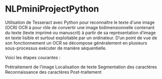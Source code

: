 # NLPminiProjectPython
Utilisation de Tesseract avec Python pour reconnaître le texte d'une image (OCR)
OCR à pour rôle de convertir une image bidimensionnelle contenant du texte (texte imprimé ou manuscrit) à partir de sa représentation d’image en texte lisible et surtout exploitable par un ordinateur. D’un point de vue de son fonctionnement un OCR se décompose généralement en plusieurs sous-processus exécuter de manière séquentielle.

Voici les étapes courantes :

Prétraitement de l’image
Localisation de texte
Segmentation des caractères
Reconnaissance des caractères
Post-traitement
